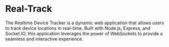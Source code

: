 # Real-Track
The Realtime Device Tracker is a dynamic web application that allows users to track device locations in real-time. Built with Node.js, Express, and Socket.IO, this application leverages the power of WebSockets to provide a seamless and interactive experience.

